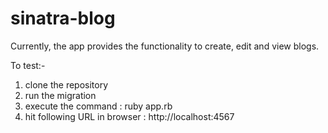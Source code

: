 # sinatra-blog

Currently, the app provides the functionality to create, edit and view blogs.

To test:- 
1. clone the repository
2. run the migration
3. execute the command : ruby app.rb
4. hit following URL in browser : http://localhost:4567

